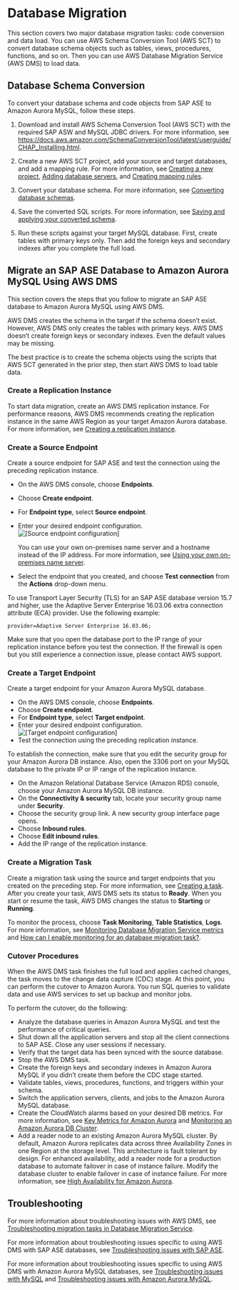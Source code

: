 # Database Migration<a name="chap-sap-ase-aurora-mysql.migration"></a>

This section covers two major database migration tasks: code conversion and data load\. You can use AWS Schema Conversion Tool \(AWS SCT\) to convert database schema objects such as tables, views, procedures, functions, and so on\. Then you can use AWS Database Migration Service \(AWS DMS\) to load data\.

## Database Schema Conversion<a name="chap-sap-ase-aurora-mysql.migration.schema"></a>

To convert your database schema and code objects from SAP ASE to Amazon Aurora MySQL, follow these steps\.

1. Download and install AWS Schema Conversion Tool \(AWS SCT\) with the required SAP ASW and MySQL JDBC drivers\. For more information, see [https://docs\.aws\.amazon\.com/SchemaConversionTool/latest/userguide/CHAP\_Installing\.html](https://docs.aws.amazon.com/SchemaConversionTool/latest/userguide/CHAP_Installing.html)\.

1. Create a new AWS SCT project, add your source and target databases, and add a mapping rule\. For more information, see [Creating a new project](https://docs.aws.amazon.com/SchemaConversionTool/latest/userguide/CHAP_UserInterface.html#CHAP_UserInterface.Project), [Adding database servers](https://docs.aws.amazon.com/SchemaConversionTool/latest/userguide/CHAP_UserInterface.html#CHAP_UserInterface.AddServers), and [Creating mapping rules](https://docs.aws.amazon.com/SchemaConversionTool/latest/userguide/CHAP_Mapping.html)\.

1. Convert your database schema\. For more information, see [Converting database schemas](https://docs.aws.amazon.com/SchemaConversionTool/latest/userguide/CHAP_Converting.html)\.

1. Save the converted SQL scripts\. For more information, see [Saving and applying your converted schema](https://docs.aws.amazon.com/SchemaConversionTool/latest/userguide/CHAP_Converting.html#CHAP_Converting.SaveAndApply)\.

1. Run these scripts against your target MySQL database\. First, create tables with primary keys only\. Then add the foreign keys and secondary indexes after you complete the full load\.

## Migrate an SAP ASE Database to Amazon Aurora MySQL Using AWS DMS<a name="chap-sap-ase-aurora-mysql.migration.data"></a>

This section covers the steps that you follow to migrate an SAP ASE database to Amazon Aurora MySQL using AWS DMS\.

 AWS DMS creates the schema in the target if the schema doesn’t exist\. However, AWS DMS only creates the tables with primary keys\. AWS DMS doesn’t create foreign keys or secondary indexes\. Even the default values may be missing\.

The best practice is to create the schema objects using the scripts that AWS SCT generated in the prior step, then start AWS DMS to load table data\.

### Create a Replication Instance<a name="chap-sap-ase-aurora-mysql.migration.data.instance"></a>

To start data migration, create an AWS DMS replication instance\. For performance reasons, AWS DMS recommends creating the replication instance in the same AWS Region as your target Amazon Aurora database\. For more information, see [Creating a replication instance](https://docs.aws.amazon.com/dms/latest/userguide/CHAP_ReplicationInstance.Creating.html)\.

### Create a Source Endpoint<a name="chap-sap-ase-aurora-mysql.migration.data.sourceendpoint"></a>

Create a source endpoint for SAP ASE and test the connection using the preceding replication instance\.
+ On the AWS DMS console, choose **Endpoints**\.
+ Choose **Create endpoint**\.
+ For **Endpoint type**, select **Source endpoint**\.
+ Enter your desired endpoint configuration\.  
![\[Source endpoint configuration\]](http://docs.aws.amazon.com/dms/latest/sbs/images/sap-ase-to-aurora-mysql-endpoint-configuration.png)

  You can use your own on\-premises name server and a hostname instead of the IP address\. For more information, see [Using your own on\-premises name server](https://docs.aws.amazon.com/dms/latest/userguide/CHAP_BestPractices.html#CHAP_BestPractices.Rte53DNSResolver)\.
+ Select the endpoint that you created, and choose **Test connection** from the **Actions** drop\-down menu\.

To use Transport Layer Security \(TLS\) for an SAP ASE database version 15\.7 and higher, use the Adaptive Server Enterprise 16\.03\.06 extra connection attribute \(ECA\) provider\. Use the following example:

```
provider=Adaptive Server Enterprise 16.03.06;
```

Make sure that you open the database port to the IP range of your replication instance before you test the connection\. If the firewall is open but you still experience a connection issue, please contact AWS support\.

### Create a Target Endpoint<a name="chap-sap-ase-aurora-mysql.migration.data.targetendpoint"></a>

Create a target endpoint for your Amazon Aurora MySQL database\.
+ On the AWS DMS console, choose **Endpoints**\.
+ Choose **Create endpoint**\.
+ For **Endpoint type**, select **Target endpoint**\.
+ Enter your desired endpoint configuration\.  
![\[Target endpoint configuration\]](http://docs.aws.amazon.com/dms/latest/sbs/images/sap-ase-to-aurora-mysql-target-endpoint-configuration.png)
+ Test the connection using the preceding replication instance\.

To establish the connection, make sure that you edit the security group for your Amazon Aurora DB instance\. Also, open the 3306 port on your MySQL database to the private IP or IP range of the replication instance\.
+ On the Amazon Relational Database Service \(Amazon RDS\) console, choose your Amazon Aurora MySQL DB instance\.
+ On the **Connectivity & security** tab, locate your security group name under **Security**\.
+ Choose the security group link\. A new security group interface page opens\.
+ Choose **Inbound rules**\.
+ Choose **Edit inbound rules**\.
+ Add the IP range of the replication instance\.

### Create a Migration Task<a name="chap-sap-ase-aurora-mysql.migration.data.task"></a>

Create a migration task using the source and target endpoints that you created on the preceding step\. For more information, see [Creating a task](https://docs.aws.amazon.com/dms/latest/userguide/CHAP_Tasks.Creating.html)\. After you create your task, AWS DMS sets its status to **Ready**\. When you start or resume the task, AWS DMS changes the status to **Starting** or **Running**\.

To monitor the process, choose **Task Monitoring**, **Table Statistics**, **Logs**\. For more information, see [Monitoring Database Migration Service metrics](https://docs.aws.amazon.com/dms/latest/userguide/CHAP_Monitoring.html#CHAP_Monitoring.Metrics) and [How can I enable monitoring for an database migration task?](https://aws.amazon.com/premiumsupport/knowledge-center/dms-monitor-task/)\.

### Cutover Procedures<a name="chap-sap-ase-aurora-mysql.migration.data.cutover"></a>

When the AWS DMS task finishes the full load and applies cached changes, the task moves to the change data capture \(CDC\) stage\. At this point, you can perform the cutover to Amazon Aurora\. You run SQL queries to validate data and use AWS services to set up backup and monitor jobs\.

To perform the cutover, do the following:
+ Analyze the database queries in Amazon Aurora MySQL and test the performance of critical queries\.
+ Shut down all the application servers and stop all the client connections to SAP ASE\. Close any user sessions if necessary\.
+ Verify that the target data has been synced with the source database\.
+ Stop the AWS DMS task\.
+ Create the foreign keys and secondary indexes in Amazon Aurora MySQL if you didn’t create them before the CDC stage started\.
+ Validate tables, views, procedures, functions, and triggers within your schema\.
+ Switch the application servers, clients, and jobs to the Amazon Aurora MySQL database\.
+ Create the CloudWatch alarms based on your desired DB metrics\. For more information, see [Key Metrics for Amazon Aurora](https://aws.amazon.com/blogs/apn/key-metrics-for-amazon-aurora/) and [Monitoring an Amazon Aurora DB Cluster](https://docs.aws.amazon.com/AmazonRDS/latest/AuroraUserGuide/MonitoringAurora.html)\.
+ Add a reader node to an existing Amazon Aurora MySQL cluster\. By default, Amazon Aurora replicates data across three Availability Zones in one Region at the storage level\. This architecture is fault tolerant by design\. For enhanced availability, add a reader node for a production database to automate failover in case of instance failure\. Modify the database cluster to enable failover in case of instance failure\. For more information, see [High Availability for Amazon Aurora](https://docs.aws.amazon.com/AmazonRDS/latest/AuroraUserGuide/Concepts.AuroraHighAvailability.html)\.

## Troubleshooting<a name="chap-sap-ase-aurora-mysql.migration.troubleshooting"></a>

For more information about troubleshooting issues with AWS DMS, see [Troubleshooting migration tasks in Database Migration Service](https://docs.aws.amazon.com/dms/latest/userguide/CHAP_Troubleshooting.html)\.

For more information about troubleshooting issues specific to using AWS DMS with SAP ASE databases, see [Troubleshooting issues with SAP ASE](https://docs.aws.amazon.com/dms/latest/userguide/CHAP_Troubleshooting.html#CHAP_Troubleshooting.SAP)\.

For more information about troubleshooting issues specific to using AWS DMS with Amazon Aurora MySQL databases, see [Troubleshooting issues with MySQL](https://docs.aws.amazon.com/dms/latest/userguide/CHAP_Troubleshooting.html#CHAP_Troubleshooting.MySQL) and [Troubleshooting issues with Amazon Aurora MySQL](https://docs.aws.amazon.com/dms/latest/userguide/CHAP_Troubleshooting.html#CHAP_Troubleshooting.Aurora)\.